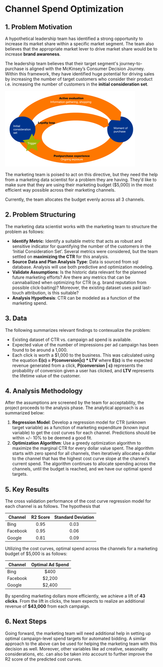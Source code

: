 # **Channel Spend Optimization**

## 1. Problem Motivation
A hypothetical leadership team has identified a strong opportunity to increase its market share within a specific market segment. The team also believes that the appropriate market lever to drive market share would be to increase **brand awareness**. 

The leadership team believes that their target segment's journey-to-purchase is aligned with the McKinsey’s Consumer Decision Journey. Within this framework, they have identified huge potential for driving sales by increasing the number of target customers who consider their product i.e. increasing the number of customers in the **initial consideration set**.

![Problem Motivation](https://github.com/sahilsaxena21/channel_spend_optimization/blob/main/CDJ.png)

The marketing team is poised to act on this directive, but they need the help from a marketing data scientist for a problem they are having. They’d like to make sure that they are using their marketing budget ($5,000) in the most efficient way possible across their marketing channels. 

Currently, the team allocates the budget evenly across all 3 channels.

## 2. Problem Structuring
The marketing data scientist works with the marketing team to structure the problem as follows:

-	**Identify Metric**: Identify a suitable metric that acts as robust and sensitive indicator for quantifying the number of the customers in the ‘Initial Consideration Set’. Several metrics were considered, but the team settled on **maximizing the CTR** for this analysis. 
-	**Source Data and Plan Analysis Type**: Data is sourced from sql database. Analysis will use both predictive and optimization modeling.
-	**Validate Assumptions**: Is the historic data relevant for the planned future marketing efforts? Are there any metrics that can be cannabailized when optimizing for CTR (e.g. brand reputation from possible click-baiting)? Moreover, the existing dataset uses paid last-touch attribution, is this suitable?
-	**Analysis Hypothesis**: CTR can be modeled as a function of the marketing spend.

## 3. Data
The following summarizes relevant findings to contexualize the problem:
- Existing dataset of CTR vs. campaign ad spend is available.
- Expected value of the number of impressions per ad campaign has been found to be around a 1,000.
- Each click is worth a $1,000 to the business. This was calculated using the equation **E(c) = P(conversion|c) * LTV** where **E(c)** is the expected revenue generated from a click, **P(conversion | c)** represents the probability of conversion given a user has clicked, and **LTV** represents the lifetime value of the customer.

## 4. Analysis Methodology
After the assumptions are screened by the team for acceptability, the project proceeds to the analysis phase. The analytical approach is as summarized below:

1. **Regression Model**: Develop a regression model for CTR (unknown target variable) as a function of marketing expenditure (known input variable) to get the cost curves for each channel. Predictions should be within +/- 10% to be deemed a good fit. 
2. **Optimization Algorithm**: Use a greedy optimization algorithm to maximize the marginal CTR for every dollar value spent. The algorithm starts with zero spend for all channels, then iteratively allocates a dollar to the channel that has the highest cost curve slope at the channel's current spend. The algorithm continues to allocate spending across the channels, until the budget is reached, and we have our optimal spend targets.

## 5. Key Results

The cross validation performance of the cost curve regression model for each channel is as follows. The hypothesis that 

| Channel | R2 Score  | Standard Deviation | 
| ---   | :-: | :-: | 
| Bing| 0.95 | 0.03 | 
| Facebook | 0.95 | 0.06 | 
| Google | 0.81 | 0.09 | 

Utilizing the cost curves, optimal spend across the channels for a marketing budget of $5,000 is as follows:

| Channel | Optimal Ad Spend  |
| ---   | :-: | 
| Bing| $400 | 
| Facebook | $2,200 |  
| Google | $2,400 |  

By spending marketing dollars more efficiently, we achieve a lift of **43 clicks**. From the lift in clicks, the team expects to realize an additional revenue of **$43,000** from each campaign.

## 6. Next Steps

Going forward, the marketing team will need additional help in setting up optimal campaign-level spend targets for automated bidding. A similar approach to the above can be used for helping the marketing team with this decision as well. Moreover, other variables like ad creative, seasonality considerations, etc. can also be taken into account to further improve the R2 score of the predicted cost curves.
